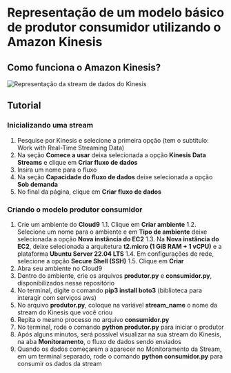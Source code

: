 # Representação de um modelo básico de produtor consumidor utilizando o Amazon Kinesis



## Como funciona o Amazon Kinesis?

![Representação da stream de dados do Kinesis](https://www.darede.com.br/wp-content/uploads/2023/09/kinesis.png)



## Tutorial
### Inicializando uma stream

1. Pesquise por Kinesis e selecione a primeira opção (tem o subtítulo: Work with Real-Time Streaming Data)
2. Na seção **Comece a usar** deixa selecionada a opção **Kinesis Data Streams** e clique em **Criar fluxo de dados**
3. Insira um nome para o fluxo
4. Na seção **Capacidade do fluxo de dados** deixe selecionada a opção **Sob demanda**
5. No final da página, clique em **Criar fluxo de dados**

### Criando o modelo produtor consumidor
1. Crie um ambiente do **Cloud9**
  1.1. Clique em **Criar ambiente**
  1.2. Selecione um nome para o ambiente e em **Tipo de ambiente** deixe selecionada a opção **Nova instância do EC2**
  1.3. Na **Nova instância do EC2**, deixe selecionada a arquitetura **t2.micro (1 GiB RAM + 1 vCPU)** e a plataforma **Ubuntu Server 22.04 LTS**
  1.4. Em configurações de rede, selecione a opção **Secure Shell (SSH)**
  1.5. Clique em **Criar**
2. Abra seu ambiente no Cloud9
3. Dentro do ambiente, crie os arquivos **produtor.py** e **consumidor.py**, disponibilizados nesse repositório
4. No terminal, digite o comando **pip3 install boto3** (biblioteca para interagir com serviços aws)
5. No arquivo **produtor.py**, coloque na variável **stream_name** o nome da stream do Kinesis que você criou
6. Repita o mesmo processo no arquivo **consumidor.py**
7. No terminal, rode o comando **python produtor.py** para iniciar o produtor
8. Após alguns minutos, será possível visualizar na sua stream do Kinesis, na aba **Monitoramento**, o fluxo de dados sendo enviados
9. Quando os dados começarem a aparecer no Monitoramento da Stream, em um terminal separado, rode o comando **python consumidor.py** para consumir os dados da stream
